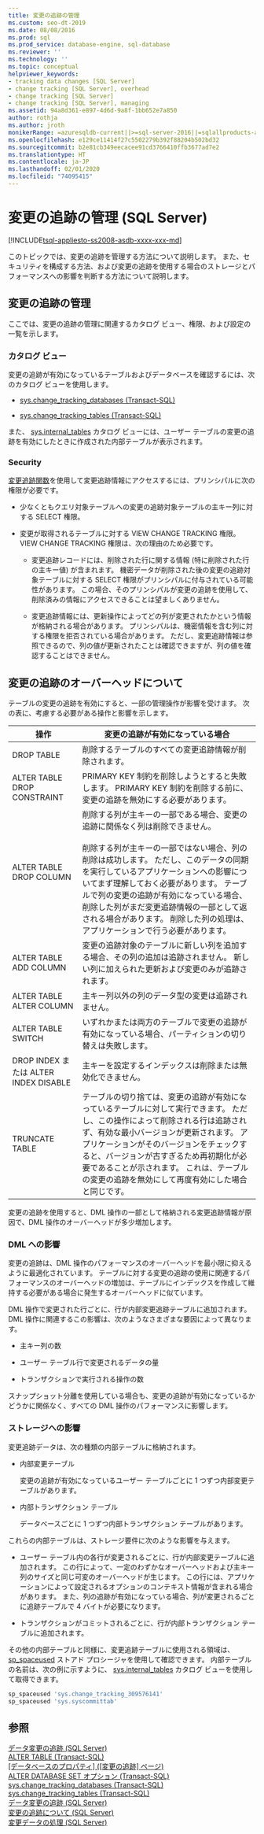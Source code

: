 ```yaml
---
title: 変更の追跡の管理
ms.custom: seo-dt-2019
ms.date: 08/08/2016
ms.prod: sql
ms.prod_service: database-engine, sql-database
ms.reviewer: ''
ms.technology: ''
ms.topic: conceptual
helpviewer_keywords:
- tracking data changes [SQL Server]
- change tracking [SQL Server], overhead
- change tracking [SQL Server]
- change tracking [SQL Server], managing
ms.assetid: 94a8d361-e897-4d6d-9a8f-1bb652e7a850
author: rothja
ms.author: jroth
monikerRange: =azuresqldb-current||>=sql-server-2016||=sqlallproducts-allversions||>=sql-server-linux-2017||=azuresqldb-mi-current
ms.openlocfilehash: e129ce11414f27c5502279b392f88204b502bd32
ms.sourcegitcommit: b2e81cb349eecacee91cd3766410ffb3677ad7e2
ms.translationtype: HT
ms.contentlocale: ja-JP
ms.lasthandoff: 02/01/2020
ms.locfileid: "74095415"
---
```

# <a name="manage-change-tracking-sql-server"></a>変更の追跡の管理 (SQL Server)
[!INCLUDE[tsql-appliesto-ss2008-asdb-xxxx-xxx-md](../../includes/tsql-appliesto-ss2008-asdb-xxxx-xxx-md.md)]

  このトピックでは、変更の追跡を管理する方法について説明します。 また、セキュリティを構成する方法、および変更の追跡を使用する場合のストレージとパフォーマンスへの影響を判断する方法について説明します。  
  
## <a name="managing-change-tracking"></a>変更の追跡の管理  
 ここでは、変更の追跡の管理に関連するカタログ ビュー、権限、および設定の一覧を示します。  
  
### <a name="catalog-views"></a>カタログ ビュー  
 変更の追跡が有効になっているテーブルおよびデータベースを確認するには、次のカタログ ビューを使用します。  
  
-   [sys.change_tracking_databases &#40;Transact-SQL&#41;](../../relational-databases/system-catalog-views/change-tracking-catalog-views-sys-change-tracking-databases.md)  
  
-   [sys.change_tracking_tables &#40;Transact-SQL&#41;](../../relational-databases/system-catalog-views/change-tracking-catalog-views-sys-change-tracking-tables.md)  
  
 また、 [sys.internal_tables](../../relational-databases/system-catalog-views/sys-internal-tables-transact-sql.md) カタログ ビューには、ユーザー テーブルの変更の追跡を有効にしたときに作成された内部テーブルが表示されます。  
  
### <a name="security"></a>Security  
 [変更追跡関数](../../relational-databases/system-functions/change-tracking-functions-transact-sql.md)を使用して変更追跡情報にアクセスするには、プリンシパルに次の権限が必要です。  
  
-   少なくともクエリ対象テーブルへの変更の追跡対象テーブルの主キー列に対する SELECT 権限。  
  
-   変更が取得されるテーブルに対する VIEW CHANGE TRACKING 権限。 VIEW CHANGE TRACKING 権限は、次の理由のため必要です。  
  
    -   変更追跡レコードには、削除された行に関する情報 (特に削除された行の主キー値) が含まれます。 機密データが削除された後の変更の追跡対象テーブルに対する SELECT 権限がプリンシパルに付与されている可能性があります。 この場合、そのプリンシパルが変更の追跡を使用して、削除済みの情報にアクセスできることは望ましくありません。  
  
    -   変更追跡情報には、更新操作によってどの列が変更されたかという情報が格納される場合があります。 プリンシパルは、機密情報を含む列に対する権限を拒否されている場合があります。 ただし、変更追跡情報は参照できるので、列の値が更新されたことは確認できますが、列の値を確認することはできません。  
  
## <a name="understanding-change-tracking-overhead"></a>変更の追跡のオーバーヘッドについて  
 テーブルの変更の追跡を有効にすると、一部の管理操作が影響を受けます。 次の表に、考慮する必要がある操作と影響を示します。  
  
|操作|変更の追跡が有効になっている場合|  
|---------------|-------------------------------------|  
|DROP TABLE|削除するテーブルのすべての変更追跡情報が削除されます。|  
|ALTER TABLE DROP CONSTRAINT|PRIMARY KEY 制約を削除しようとすると失敗します。 PRIMARY KEY 制約を削除する前に、変更の追跡を無効にする必要があります。|  
|ALTER TABLE DROP COLUMN|削除する列が主キーの一部である場合、変更の追跡に関係なく列は削除できません。<br /><br /> 削除する列が主キーの一部ではない場合、列の削除は成功します。 ただし、このデータの同期を実行しているアプリケーションへの影響についてまず理解しておく必要があります。 テーブルで列の変更の追跡が有効になっている場合、削除した列がまだ変更追跡情報の一部として返される場合があります。 削除した列の処理は、アプリケーションで行う必要があります。|  
|ALTER TABLE ADD COLUMN|変更の追跡対象のテーブルに新しい列を追加する場合、その列の追加は追跡されません。 新しい列に加えられた更新および変更のみが追跡されます。|  
|ALTER TABLE ALTER COLUMN|主キー列以外の列のデータ型の変更は追跡されません。|  
|ALTER TABLE SWITCH|いずれかまたは両方のテーブルで変更の追跡が有効になっている場合、パーティションの切り替えは失敗します。|  
|DROP INDEX または ALTER INDEX DISABLE|主キーを設定するインデックスは削除または無効化できません。|  
|TRUNCATE TABLE|テーブルの切り捨ては、変更の追跡が有効になっているテーブルに対して実行できます。 ただし、この操作によって削除される行は追跡されず、有効な最小バージョンが更新されます。 アプリケーションがそのバージョンをチェックすると、バージョンが古すぎるため再初期化が必要であることが示されます。 これは、テーブルの変更の追跡を無効にして再度有効にした場合と同じです。|  
  
 変更の追跡を使用すると、DML 操作の一部として格納される変更追跡情報が原因で、DML 操作のオーバーヘッドが多少増加します。  
  
### <a name="effects-on-dml"></a>DML への影響  
 変更の追跡は、DML 操作のパフォーマンスのオーバーヘッドを最小限に抑えるように最適化されています。 テーブルに対する変更の追跡の使用に関連するパフォーマンスのオーバーヘッドの増加は、テーブルにインデックスを作成して維持する必要がある場合に発生するオーバーヘッドに似ています。  
  
 DML 操作で変更された行ごとに、行が内部変更追跡テーブルに追加されます。 DML 操作に関連するこの影響は、次のようなさまざまな要因によって異なります。  
  
-   主キー列の数  
  
-   ユーザー テーブル行で変更されるデータの量  
  
-   トランザクションで実行される操作の数  
  
 スナップショット分離を使用している場合も、変更の追跡が有効になっているかどうかに関係なく、すべての DML 操作のパフォーマンスに影響します。  
  
### <a name="effects-on-storage"></a>ストレージへの影響  
 変更追跡データは、次の種類の内部テーブルに格納されます。  
  
-   内部変更テーブル  
  
     変更の追跡が有効になっているユーザー テーブルごとに 1 つずつ内部変更テーブルがあります。  
  
-   内部トランザクション テーブル  
  
     データベースごとに 1 つずつ内部トランザクション テーブルがあります。  
  
 これらの内部テーブルは、ストレージ要件に次のような影響を与えます。  
  
-   ユーザー テーブル内の各行が変更されるごとに、行が内部変更テーブルに追加されます。 この行によって、一定のわずかなオーバーヘッドおよび主キー列のサイズと同じ可変のオーバーヘッドが生じます。 この行には、アプリケーションによって設定されるオプションのコンテキスト情報が含まれる場合があります。 また、列の追跡が有効になっている場合、列が変更されるごとに追跡テーブルで 4 バイトが必要になります。  
  
-   トランザクションがコミットされるごとに、行が内部トランザクション テーブルに追加されます。  
  
 その他の内部テーブルと同様に、変更追跡テーブルに使用される領域は、 [sp_spaceused](../../relational-databases/system-stored-procedures/sp-spaceused-transact-sql.md) ストアド プロシージャを使用して確認できます。 内部テーブルの名前は、次の例に示すように、 [sys.internal_tables](../../relational-databases/system-catalog-views/sys-internal-tables-transact-sql.md) カタログ ビューを使用して取得できます。  
  
```sql  
sp_spaceused 'sys.change_tracking_309576141'  
sp_spaceused 'sys.syscommittab'  
```  
  
## <a name="see-also"></a>参照  
 [データ変更の追跡 &#40;SQL Server&#41;](../../relational-databases/track-changes/track-data-changes-sql-server.md)   
 [ALTER TABLE &#40;Transact-SQL&#41;](../../t-sql/statements/alter-table-transact-sql.md)   
 [[データベースのプロパティ] &#40;[変更の追跡] ページ&#41;](../../relational-databases/databases/database-properties-changetracking-page.md)   
 [ALTER DATABASE SET オプション &#40;Transact-SQL&#41;](../../t-sql/statements/alter-database-transact-sql-set-options.md)   
 [sys.change_tracking_databases &#40;Transact-SQL&#41;](../../relational-databases/system-catalog-views/change-tracking-catalog-views-sys-change-tracking-databases.md)   
 [sys.change_tracking_tables &#40;Transact-SQL&#41;](../../relational-databases/system-catalog-views/change-tracking-catalog-views-sys-change-tracking-tables.md)   
 [データ変更の追跡 &#40;SQL Server&#41;](../../relational-databases/track-changes/track-data-changes-sql-server.md)   
 [変更の追跡について &#40;SQL Server&#41;](../../relational-databases/track-changes/about-change-tracking-sql-server.md)   
 [変更データの処理 &#40;SQL Server&#41;](../../relational-databases/track-changes/work-with-change-data-sql-server.md)  
  
  
